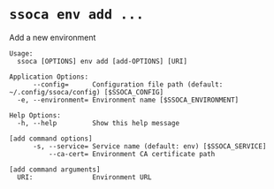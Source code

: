 # `ssoca env add ...`

Add a new environment

    Usage:
      ssoca [OPTIONS] env add [add-OPTIONS] [URI]
    
    Application Options:
          --config=      Configuration file path (default: ~/.config/ssoca/config) [$SSOCA_CONFIG]
      -e, --environment= Environment name [$SSOCA_ENVIRONMENT]
    
    Help Options:
      -h, --help         Show this help message
    
    [add command options]
          -s, --service= Service name (default: env) [$SSOCA_SERVICE]
              --ca-cert= Environment CA certificate path
    
    [add command arguments]
      URI:               Environment URL
    
